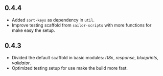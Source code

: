 ## 0.4.4

* Added `sort-keys` as dependency in `util`.
* Improve testing scaffold from `sailor-scripts` with more functions for make easy the setup.

## 0.4.3

* Divided the default scaffold in basic modules: *i18n*, *response*, *blueprints*, *validator*.
* Optimized testing setup for use make the build more fast.

